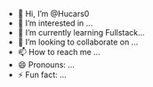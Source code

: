 - 👋 Hi, I’m @Hucars0
- 👀 I’m interested in ...
- 🌱 I’m currently learning Fullstack...
- 💞️ I’m looking to collaborate on ...
- 📫 How to reach me ...
- 😄 Pronouns: ...
- ⚡ Fun fact: ...

<!---
Hucars0/Hucars0 is a ✨ special ✨ repository because its `README.md` (this file) appears on your GitHub profile.
You can click the Preview link to take a look at your changes.
--->
